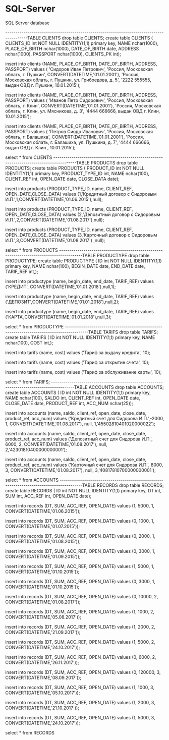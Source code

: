 # SQL-Server
SQL Server database


-----------------------------------------------------------------------------------------TABLE CLIENTS
drop table CLIENTS;
create table CLIENTS (
	CLIENTS_ID int NOT NULL IDENTITY(1,1) primary key,
	NAME nchar(1000),
	PLACE_OF_BIRTH nchar(1000),
	DATE_OF_BIRTH date,
	ADDRESS nchar(1000),
	PASSPORT nchar(1000),
	CLIENTS_PK int);


insert into clients (NAME, PLACE_OF_BIRTH, DATE_OF_BIRTH, ADDRESS, PASSPORT)
	values (
		'Сидоров Иван Петрович',
		'Россия, Московская облать, г. Пушкин',
		 CONVERT(DATETIME,'01.01.2001'),
		'Россия, Московская облать, г. Пушкин, ул. Грибоедова, д. 5',
		'2222 555555, выдан ОВД г. Пушкин, 10.01.2015');

insert into clients (NAME, PLACE_OF_BIRTH, DATE_OF_BIRTH, ADDRESS, PASSPORT)
	values (
		'Иванов Петр Сидорович',
		'Россия, Московская облать, г. Клин',
		 CONVERT(DATETIME,'01.01.2001'),
		'Россия, Московская облать, г. Клин, ул. Мясникова, д. 3',
		'4444 666666, выдан ОВД г. Клин, 10.01.2015');

insert into clients (NAME, PLACE_OF_BIRTH, DATE_OF_BIRTH, ADDRESS, PASSPORT)
	values (
		'Петров Сиодр Иванович',
		'Россия, Московская облать, г. Балашиха',
		CONVERT(DATETIME,'01.01.2001'),
		'Россия, Московская облать, г. Балашиха, ул. Пушкина, д. 7',
		'4444 666666, выдан ОВД г. Клин , 10.01.2015');

select * from CLIENTS
-----------------------------------------------------------------------------------------TABLE PRODUCTS
drop table PRODUCTS;
create table PRODUCTS (
	PRODUCT_ID int NOT NULL IDENTITY(1,1) primary key,
	PRODUCT_TYPE_ID int,
	NAME nchar(100),
	CLIENT_REF int,
	OPEN_DATE date,
	CLOSE_DATA date);

insert into products (PRODUCT_TYPE_ID, name, CLIENT_REF, OPEN_DATE,CLOSE_DATA)
	values (1,'Кредитный договор с Сидоровым И.П.',1,CONVERT(DATETIME,'01.06.2015'),null);

insert into products (PRODUCT_TYPE_ID, name, CLIENT_REF, OPEN_DATE,CLOSE_DATA)
	values (2,'Депозитный договор с Сидоровым И.П.',2,CONVERT(DATETIME,'01.08.2017'),null);

insert into products (PRODUCT_TYPE_ID, name, CLIENT_REF, OPEN_DATE,CLOSE_DATA) 
	values (3,'Карточный договор с Сидоровым И.П.',3,CONVERT(DATETIME,'01.08.2017') ,null);

select * from PRODUCTS
-----------------------------------------------------------------------------------------TABLE PRODUCTYPE
drop table PRODUCTYPE;
create table PRODUCTYPE (
	ID int NOT NULL IDENTITY(1,1) primary key,
	NAME nchar(100),
	BEGIN_DATE date,
	END_DATE date,
	TARIF_REF int,);
	
insert into productype (name, begin_date, end_date, TARIF_REF)
	values ('КРЕДИТ', CONVERT(DATETIME,'01.01.2018'),null,1);

insert into productype (name, begin_date, end_date, TARIF_REF)
	values ('ДЕПОЗИТ',CONVERT(DATETIME,'01.01.2018'),null,2);

insert into productype (name, begin_date, end_date, TARIF_REF)
	values ('КАРТА',CONVERT(DATETIME,'01.01.2018'),null,3);

select * from PRODUCTYPE
-----------------------------------------------------------------------------------------TABLE TARIFS
drop table TARIFS;
create table TARIFS (
	ID int NOT NULL IDENTITY(1,1) primary key,
	NAME nchar(100),
	COST int,);

insert into tarifs (name, cost)
	values ('Тариф за выдачу кредита', 10);

insert into tarifs (name, cost)
	values ('Тариф за открытие счета', 10);

insert into tarifs (name, cost)
	values ('Тариф за обслуживание карты', 10);

select * from TARIFS;
-----------------------------------------------------------------------------------------TABLE ACCOUNTS
drop table ACCOUNTS;
create table ACCOUNTS (
	ID int NOT NULL IDENTITY(1,1) primary key,
	NAME nchar(100),
	SALDO int,
	CLIENT_REF int,
	OPEN_DATE date,
	CLOSE_DATE date,
	PRODUCT_REF int,
	ACC_NUM nchar(25));
	
insert into accounts (name, saldo, client_ref, open_date, close_date, product_ref, acc_num)
	values ('Кредитный счет для Сидорова И.П.',-2000, 1, CONVERT(DATETIME,'01.08.2017'), null, 1,'45502810401020000022');

insert into accounts (name, saldo, client_ref, open_date, close_date, product_ref, acc_num)
	values ('Депозитный счет для Сидорова И.П.', 6000, 2, CONVERT(DATETIME,'01.08.2017'), null, 2,'42301810400000000001');

insert into accounts (name, saldo, client_ref, open_date, close_date, product_ref, acc_num)
	values ('Карточный счет для Сидорова И.П.', 8000, 3, CONVERT(DATETIME,'01.08.2017'), null, 3,'40817810700000000001');

select * from ACCOUNTS
-----------------------------------------------------------------------------------------TABLE RECORDS
drop table RECORDS;
create table RECORDS (
	ID int NOT NULL IDENTITY(1,1) primary key,
	DT int,
	SUM int,
	ACC_REF int,
	OPEN_DATE date);

insert into records (DT, SUM, ACC_REF, OPEN_DATE)
	values (1, 5000, 1, CONVERT(DATETIME,'01.06.2015'));

insert into records (DT, SUM, ACC_REF, OPEN_DATE)
	values (0, 1000, 1, CONVERT(DATETIME,'01.07.2015'));

insert into records (DT, SUM, ACC_REF, OPEN_DATE)
	values (0, 2000, 1, CONVERT(DATETIME,'01.08.2015'));

insert into records (DT, SUM, ACC_REF, OPEN_DATE)
	values (0, 3000, 1, CONVERT(DATETIME,'01.09.2015'));

insert into records (DT, SUM, ACC_REF, OPEN_DATE)
	values (1, 5000, 1, CONVERT(DATETIME,'01.10.2015'));

insert into records (DT, SUM, ACC_REF, OPEN_DATE)
	values (0, 3000, 1, CONVERT(DATETIME,'01.10.2015'));
	

insert into records (DT, SUM, ACC_REF, OPEN_DATE)
	values (0, 10000, 2, CONVERT(DATETIME,'01.08.2017'));

insert into records (DT, SUM, ACC_REF, OPEN_DATE)
	values (1, 1000, 2, CONVERT(DATETIME,'05.08.2017'));

insert into records (DT, SUM, ACC_REF, OPEN_DATE)
	values (1, 2000, 2, CONVERT(DATETIME,'21.09.2017'));

insert into records (DT, SUM, ACC_REF, OPEN_DATE)
	values (1, 5000, 2, CONVERT(DATETIME,'24.10.2017'));

insert into records (DT, SUM, ACC_REF, OPEN_DATE)
	values (0, 6000, 2, CONVERT(DATETIME,'26.11.2017'));


insert into records (DT, SUM, ACC_REF, OPEN_DATE)
	values (0, 120000, 3, CONVERT(DATETIME,'08.09.2017'));

insert into records (DT, SUM, ACC_REF, OPEN_DATE)
	values (1, 1000, 3, CONVERT(DATETIME,'05.10.2017'));

insert into records (DT, SUM, ACC_REF, OPEN_DATE)
	values (1, 2000, 3, CONVERT(DATETIME,'21.10.2017'));

insert into records (DT, SUM, ACC_REF, OPEN_DATE)
	values (1, 5000, 3, CONVERT(DATETIME,'24.10.2017'));

select * from RECORDS
